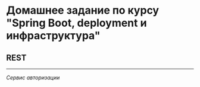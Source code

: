 # Домашнее задание по курсу "Spring Boot, deployment и инфраструктура"

## REST

***
*Сервис авторизации* 
